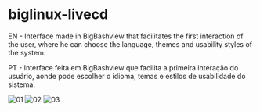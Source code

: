 # biglinux-livecd

EN - Interface made in BigBashview that facilitates the first interaction of the user, where he can choose the language, themes and usability styles of the system.

PT - Interface feita em BigBashview que facilita a primeira interação do usuário, aonde pode escolher o idioma, temas e estilos de usabilidade do sistema.

![01](https://user-images.githubusercontent.com/6098501/178166328-cf8f271e-05d7-4f52-a9c5-123c174d54ec.jpeg)
![02](https://user-images.githubusercontent.com/6098501/178166329-3ff931bf-6ba0-4a03-9678-3184306349b3.jpeg)
![03](https://user-images.githubusercontent.com/6098501/178166330-cd471b3f-a57b-4b0a-a57f-a8c81718e370.jpeg)
